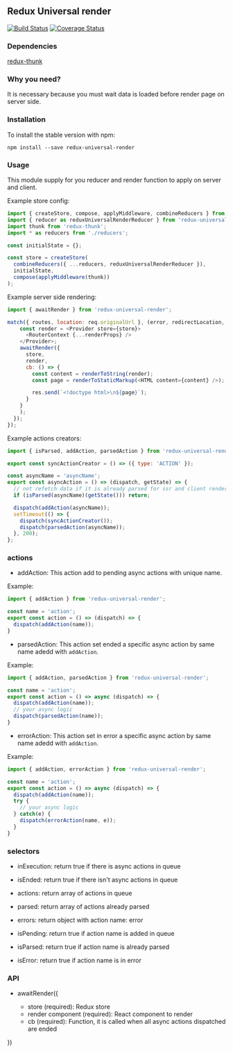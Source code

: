 ## Redux Universal render

[![Build Status](https://travis-ci.org/StefanoPastore/redux-universal-render.svg?branch=master)](https://travis-ci.org/StefanoPastore/redux-universal-render) [![Coverage Status](https://coveralls.io/repos/github/StefanoPastore/redux-universal-render/badge.svg?branch=master)](https://coveralls.io/github/StefanoPastore/redux-universal-render?branch=master)

### Dependencies
[redux-thunk](https://github.com/gaearon/redux-thunk)

### Why you need?
It is necessary because you must wait data is loaded before render page on server side.

### Installation

To install the stable version with npm:

```
npm install --save redux-universal-render
```

### Usage
This module supply for you reducer and render function to apply on server and client.

Example store config:

```js
import { createStore, compose, applyMiddleware, combineReducers } from 'redux';
import { reducer as reduxUniversalRenderReducer } from 'redux-universal-render';
import thunk from 'redux-thunk';
import * as reducers from './reducers';

const initialState = {};

const store = createStore(
  combineReducers({ ...reducers, reduxUniversalRenderReducer }),
  initialState,
  compose(applyMiddleware(thunk))
);
```

Example server side rendering:

```js
import { awaitRender } from 'redux-universal-render';

match({ routes, location: req.originalUrl }, (error, redirectLocation, renderProps) => {
    const render = <Provider store={store}>
      <RouterContext {...renderProps} />
    </Provider>;
    awaitRender({
      store,
      render,
      cb: () => {
        const content = renderToString(render);
        const page = renderToStaticMarkup(<HTML content={content} />);

        res.send(`<!doctype html>\n${page}`);
      }
    }
    );
  });
});
```

Example actions creators:

```js
import { isParsed, addAction, parsedAction } from 'redux-universal-render';

export const syncActionCreator = () => ({ type: 'ACTION' });

const asyncName = 'asyncName';
export const asyncAction = () => (dispatch, getState) => {
  // not refetch data if it is already parsed for ssr and client render
  if (isParsed(asyncName)(getState())) return;

  dispatch(addAction(asyncName));
  setTimeout(() => {
    dispatch(syncActionCreator());
    dispatch(parsedAction(asyncName));
  }, 200);
};
```

### actions

  - addAction: This action add to pending async actions with unique name.

  Example:
  ```js
  import { addAction } from 'redux-universal-render';

  const name = 'action';
  export const action = () => (dispatch) => {
    dispatch(addAction(name));
  }
  ```

  - parsedAction: This action set ended a specific async action by same name adedd with `addAction`.

  Example:
  ```js
  import { addAction, parsedAction } from 'redux-universal-render';

  const name = 'action';
  export const action = () => async (dispatch) => {
    dispatch(addAction(name));
    // your async logic
    dispatch(parsedAction(name));
  }
  ```

  - errorAction: This action set in error a specific async action by same name adedd with `addAction`.

  Example:
  ```js
  import { addAction, errorAction } from 'redux-universal-render';

  const name = 'action';
  export const action = () => async (dispatch) => {
    dispatch(addAction(name));
    try {
      // your async logic
    } catch(e) {
      dispatch(errorAction(name, e));
    }
  }
  ```

### selectors

  - inExecution: return true if there is async actions in queue

  - isEnded: return true if there isn't async actions in queue

  - actions: return array of actions in queue

  - parsed: return array of actions already parsed

  - errors: return object with action name: error

  - isPending: return true if action name is added in queue

  - isParsed: return true if action name is already parsed

  - isError: return true if action name is in error


### API

  - awaitRender({

    * store (required): Redux store
    * render component (required): React component to render
    * cb (required): Function, it is called when all async actions dispatched are ended

  })
